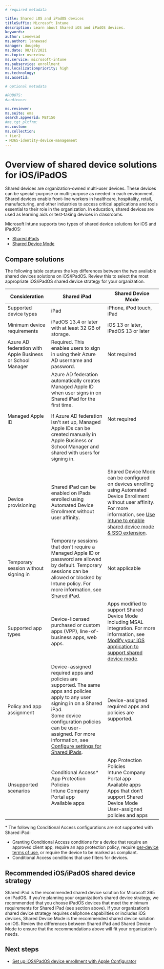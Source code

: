 ```yaml
---
# required metadata

title: Shared iOS and iPadOS devices
titleSuffix: Microsoft Intune
description: Learn about Shared iOS and iPadOS devices.
keywords:
author: Lenewsad
ms.author: lanewsad
manager: dougeby
ms.date: 08/17/2021
ms.topic: overview
ms.service: microsoft-intune
ms.subservice: enrollment
ms.localizationpriority: high
ms.technology:
ms.assetid: 

# optional metadata

#ROBOTS:
#audience:

ms.reviewer: 
ms.suite: ems
search.appverid: MET150
#ms.tgt_pltfrm:
ms.custom: 
ms.collection:
- tier2
- M365-identity-device-management
---
```


# Overview of shared device solutions for iOS/iPadOS

Shared devices are organization-owned multi-user devices. These devices can be special-purpose or multi-purpose as needed in each environment. Shared devices enable front-line workers in healthcare, hospitality, retail, manufacturing, and other industries to access critical applications and tools essential to their role in the organization. In education, shared devices are used as learning aids or test-taking devices in classrooms.  

Microsoft Intune supports two types of shared device solutions for iOS and iPadOS: 
- [Shared iPads](../enrollment/device-enrollment-shared-ipad.md)
- [Shared Device Mode](/azure/active-directory/develop/msal-ios-shared-devices)

## Compare solutions   

The following table captures the key differences between the two available shared devices solutions on iOS/iPadOS. Review this to select the most appropriate iOS/iPadOS shared device strategy for your organization.  

| Consideration | Shared iPad | Shared Device Mode |
|-|-|-|
| Supported   device types | iPad | iPhone, iPod touch, iPad |
| Minimum   device requirements | iPadOS 13.4 or later with at   least 32 GB of storage. | iOS 13 or later, iPadOS 13 or   later |
| Azure AD   federation with Apple Business or School Manager | Required. This enables users to   sign in using their Azure AD username and password. | Not required |
| Managed Apple ID | Azure AD federation automatically creates Managed Apple ID when user signs in on Shared iPad for the first time.<p>If Azure AD federation isn't set up, Managed Apple IDs can be created manually in Apple Business or School Manager and shared with users for signing in. | Not required   |
| Device   provisioning | Shared iPad can be enabled on   iPads enrolled using Automated Device Enrollment without user affinity. | Shared   Device Mode can be configured on devices enrolling using Automated Device   Enrollment without user affinity. For more information, see [Use Intune to enable shared device mode & SSO extension](/azure/active-directory/develop/msal-ios-shared-devices#use-intune-to-enable-shared-device-mode--sso-extension). |
| Temporary   session without signing in | Temporary   sessions that don't require a Managed Apple ID or password are allowed by   default.  Temporary sessions can be allowed or blocked by Intune policy. For more information, see [Shared iPad](../configuration/device-restrictions-ios.md#shared-ipad). | Not applicable |
| Supported   app types | Device-licensed purchased or   custom apps (VPP), line-of-business apps, web apps. | Apps modified to support Shared Device Mode including MSAL integration. For more information, see [Modify your iOS application to support shared device mode](/azure/active-directory/develop/msal-ios-shared-devices#modify-your-ios-application-to-support-shared-device-mode). |
| Policy and app assignment | Device-assigned required apps   and policies are supported. The same apps and policies apply to any user   signing in on a Shared iPad.<br>Some device configuration policies can be user-assigned. For more information, see [Configure settings for Shared iPads](../enrollment/device-enrollment-shared-ipad.md#configure-settings-for-shared-ipads). | Device-assigned required apps   and policies are supported. |
| Unsupported scenarios | Conditional Access*<br>App Protection Policies<br>Intune Company Portal app<br>Available apps | App Protection Policies<br>Intune Company Portal app<br>Available apps<br>Apps that don’t support Shared Device Mode<br>User-assigned policies and apps |

\* The following Conditional Access configurations are not supported with Shared iPad:
  * Granting Conditional Access conditions for a device that require an approved client app, require an app protection policy, require [per-device terms of use](/azure/active-directory/conditional-access/terms-of-use#per-device-terms-of-use), or require the device to be marked as compliant.
  * Conditional Access conditions that use filters for devices. 

## Recommended iOS/iPadOS shared device strategy

Shared iPad is the recommended shared device solution for Microsoft 365 on iPadOS. If you're planning your organization’s shared device strategy, we recommended that you choose iPadOS devices that meet the minimum requirements for Shared iPad (see section above). 
If your organization’s shared device strategy requires cellphone capabilities or includes iOS devices, Shared Device Mode is the recommended shared device solution on iOS. 
Review the differences between Shared iPad and Shared Device Mode to ensure that the recommendations above will fit your organization’s needs.

## Next steps

- [Set up iOS/iPadOS device enrollment with Apple Configurator](../enrollment/apple-configurator-enroll-ios.md)

